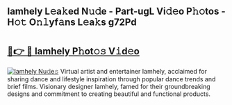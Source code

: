 ## Iamhely L𝚎a𝚔ed N𝚞𝚍e - Part-ugL Vi𝚍𝚎o P𝚑𝚘tos - H𝚘𝚝 O𝚗𝚕yf𝚊ns L𝚎a𝚔s g72Pd

# <h2><a href="http://kfcz6l.oniu.top/?m=Iamhely">🔗👉 🔴 Iamhely P𝚑ot𝚘𝚜 V𝚒d𝚎o</a></h2>

[![Iamhely Nu𝚍e𝚜](https://i.imgur.com/0qMVB7G.gif)](http://kfcz6l.oniu.top/?m=Iamhely)
Virtual artist and entertainer Iamhely, acclaimed for sharing dance and lifestyle inspiration through popular dance trends and brief films. Visionary designer Iamhely, famed for their groundbreaking designs and commitment to creating beautiful and functional products.  
